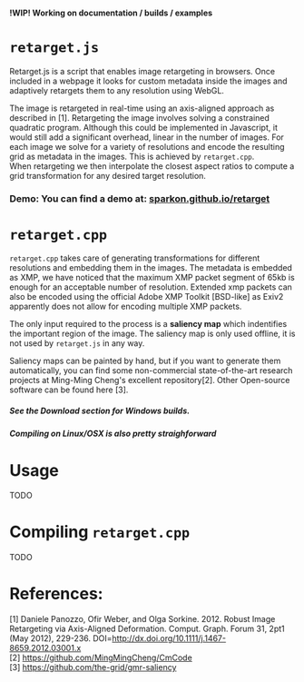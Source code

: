 #### !WIP! Working on documentation / builds / examples

# `retarget.js` 
Retarget.js is a script that enables image retargeting in browsers. Once included in a webpage it looks for custom metadata inside the images and adaptively retargets them to any resolution using WebGL.

The image is retargeted in real-time using an axis-aligned approach as described in [1]. Retargeting the image involves solving a constrained quadratic program. Although this could be implemented in Javascript, it would still add a significant overhead, linear in the number of images. For each image we solve for a variety of resolutions and encode the resulting grid as metadata in the images. This is achieved by `retarget.cpp`.  
When retargeting we then interpolate the closest aspect ratios to compute a grid transformation for any desired target resolution.

### Demo: You can find a demo at: [sparkon.github.io/retarget](https://sparkon.github.io/retarget/)

# `retarget.cpp`
`retarget.cpp` takes care of generating transformations for different resolutions and embedding them in the images. The metadata is embedded as XMP, we have noticed that the maximum XMP packet segment of 65kb is enough for an acceptable number of resolution. Extended xmp packets can also be encoded using the official Adobe XMP Toolkit [BSD-like] as Exiv2 apparently does not allow for encoding multiple XMP packets. 

The only input required to the process is a __saliency map__ which indentifies the important region of the image. The saliency map is only used offline, it is not used by `retarget.js` in any way.

Saliency maps can be painted by hand, but if you want to generate them automatically, you can find some non-commercial state-of-the-art research projects at Ming-Ming Cheng's excellent repository[2]. Other Open-source software can be found here [3]. 

##### See the Download section for Windows builds.
##### Compiling on Linux/OSX is also pretty straighforward   


# Usage
TODO

# Compiling `retarget.cpp` 
TODO

# References:
[1] Daniele Panozzo, Ofir Weber, and Olga Sorkine. 2012. Robust Image Retargeting via Axis-Aligned Deformation. Comput. Graph. Forum 31, 2pt1 (May 2012), 229-236. DOI=http://dx.doi.org/10.1111/j.1467-8659.2012.03001.x  
[2] https://github.com/MingMingCheng/CmCode  
[3] https://github.com/the-grid/gmr-saliency  

